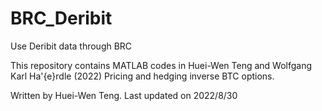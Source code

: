 # BRC_Deribit
Use Deribit data through BRC 

This repository contains MATLAB codes in Huei-Wen Teng and Wolfgang Karl Ha\'{e}rdle (2022) Pricing and hedging inverse BTC options. 

Written by Huei-Wen Teng. Last updated on 2022/8/30


